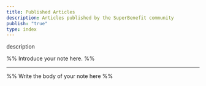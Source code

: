 ```yaml
---
title: Published Articles
description: Articles published by the SuperBenefit community
publish: "true"
type: index
---
```


description

%% Introduce your note here. %%

---

%% Write the body of your note here %%

